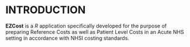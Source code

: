 # INTRODUCTION

**EZCost** is a _R_ application specifically developed for the purpose of preparing Reference Costs as well as Patient Level Costs in an Acute NHS setting in accordance with NHSI costing standards.

